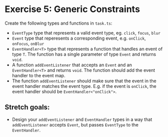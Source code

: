 # Exercise 5: Generic Constraints

Create the following types and functions in `task.ts`:

- `EventType` type that represents a valid event type, eg. `click`, `focus`, `blur`
- `Event` type that reperesents a corresponding event, e.g. `onClick`, `onFocus`, `onBlur`
- `EventHandler<T>` type that represents a function that handles an event of type `T`. The function has a single parameter of type `Event` and returns `void`.
- A function `addEventListener` that accepts an `Event` and an `EventHandler<T>` and returns `void`. The function should add the event handler to the event map.
- The function `addEventListener` should make sure that the event in the event handler matches the event type. E.g. if the event is `onClick`, the event handler should be `EventHandler<"onClick">`.

## Stretch goals:

- Design your `addEventListener` and `EventHandler` types in a way that `addEventListener` accepts `Event`, but passes `EventType` to the `EventHandler`.
